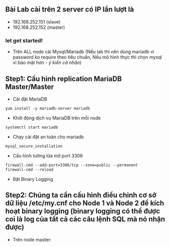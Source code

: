 ## Bài Lab cài trên 2 server có IP lần lượt là 
- 192.168.252.151 (slave)
- 192.168.252.152 (master)

### let get started!


- Trên ALL node cài Mysql/Mariadb (Nếu lab thì nên dùng mariadb vì password ko require theo tiêu chuẩn, Nếu mô hình thực thì chọn mysql vì bảo mật hơn - *ý kiến cá nhân*)

 ## Step1: Cấu hình replication MariaDB Master/Master

- Cài đặt MariaDB

```
yum install -y mariadb-server mariadb
```

- Khởi động dịch vụ MariaDB trên mỗi node

```
systemctl start mariadb
```

- Chạy cài đặt an toàn cho mariadb

```
mysql_secure_installation
```
- Cấu hình tường lửa mở port 3306

```
firewall-cmd --add-port=3306/tcp --zone=public --permanent
firewall-cmd --reload
```
- Bật Binary Logging

## Step2: Chúng ta cần cấu hình điều chỉnh cơ sở dữ liệu /etc/my.cnf cho Node 1 và Node 2 để kích hoạt binary logging (binary logging có thể được coi là log của tất cả các câu lệnh SQL mà nó nhận được)


- Trên node master:
